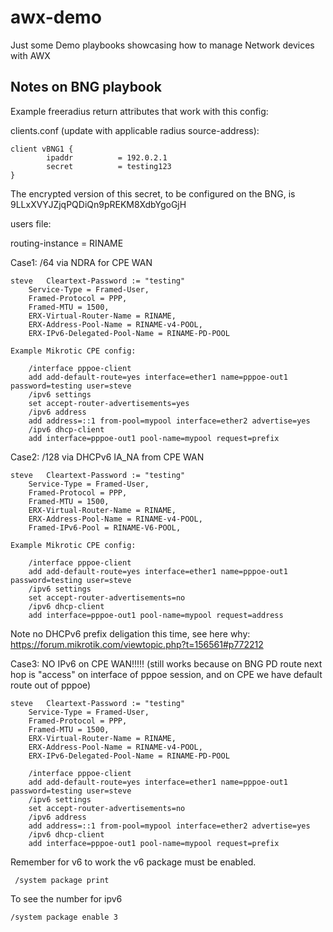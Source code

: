 # awx-demo

Just some Demo playbooks showcasing how to manage Network devices with AWX

Notes on BNG playbook
---------------------
Example freeradius return attributes that work with this config:

clients.conf (update with applicable radius source-address):

    client vBNG1 {
            ipaddr          = 192.0.2.1
            secret          = testing123
    }
    
The encrypted version of this secret, to be configured on the BNG, is $9$LLxXVYJZjqPQDiQn9pREKM8XdbYgoGjH


users file:

  routing-instance = RINAME

  Case1: /64 via NDRA for CPE WAN

    steve   Cleartext-Password := "testing"
        Service-Type = Framed-User,
        Framed-Protocol = PPP,
        Framed-MTU = 1500,
        ERX-Virtual-Router-Name = RINAME,
        ERX-Address-Pool-Name = RINAME-v4-POOL,
        ERX-IPv6-Delegated-Pool-Name = RINAME-PD-POOL

    Example Mikrotic CPE config:

        /interface pppoe-client
        add add-default-route=yes interface=ether1 name=pppoe-out1 password=testing user=steve
        /ipv6 settings
        set accept-router-advertisements=yes
        /ipv6 address
        add address=::1 from-pool=mypool interface=ether2 advertise=yes
        /ipv6 dhcp-client
        add interface=pppoe-out1 pool-name=mypool request=prefix

  Case2: /128 via DHCPv6 IA_NA from CPE WAN

    steve   Cleartext-Password := "testing"
        Service-Type = Framed-User,
        Framed-Protocol = PPP,
        Framed-MTU = 1500,
        ERX-Virtual-Router-Name = RINAME,
        ERX-Address-Pool-Name = RINAME-v4-POOL,
        Framed-IPv6-Pool = RINAME-V6-POOL,

    Example Mikrotic CPE config:

        /interface pppoe-client
        add add-default-route=yes interface=ether1 name=pppoe-out1 password=testing user=steve
        /ipv6 settings
        set accept-router-advertisements=no
        /ipv6 dhcp-client
        add interface=pppoe-out1 pool-name=mypool request=address

   Note no DHCPv6 prefix deligation this time, see here why:
   https://forum.mikrotik.com/viewtopic.php?t=156561#p772212

  Case3: NO IPv6 on CPE WAN!!!!!
         (still works because on BNG PD route next hop is "access" on interface of pppoe session,
          and on CPE we have default route out of pppoe)

    steve   Cleartext-Password := "testing"
        Service-Type = Framed-User,
        Framed-Protocol = PPP,
        Framed-MTU = 1500,
        ERX-Virtual-Router-Name = RINAME,
        ERX-Address-Pool-Name = RINAME-v4-POOL,
        ERX-IPv6-Delegated-Pool-Name = RINAME-PD-POOL

        /interface pppoe-client
        add add-default-route=yes interface=ether1 name=pppoe-out1 password=testing user=steve
        /ipv6 settings
        set accept-router-advertisements=no
        /ipv6 address
        add address=::1 from-pool=mypool interface=ether2 advertise=yes
        /ipv6 dhcp-client
        add interface=pppoe-out1 pool-name=mypool request=prefix

    
Remember for v6 to work the v6 package must be enabled.

     /system package print
     
To see the number for ipv6

    /system package enable 3
